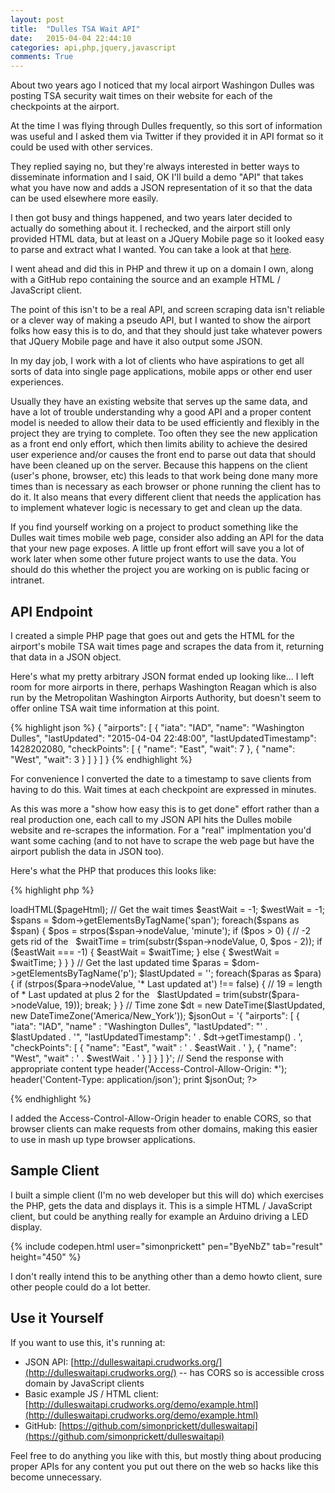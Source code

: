 ```yaml
---
layout: post
title:  "Dulles TSA Wait API"
date:   2015-04-04 22:44:10
categories: api,php,jquery,javascript
comments: True
---
```

About two years ago I noticed that my local airport Washingon Dulles was posting 
TSA security wait times on their website for each of the checkpoints at the 
airport.

At the time I was flying through Dulles frequently, so this sort of information 
was useful and I asked them via Twitter if they provided it in API format so it 
could be used with other services.

They replied saying no, but they're always interested in better ways to disseminate
information and I said, OK I'll build a demo "API" that takes what you have now 
and adds a JSON representation of it so that the data can be used elsewhere more 
easily.

I then got busy and things happened, and two years later decided to actually do 
something about it.  I rechecked, and the airport still only provided HTML data, 
but at least on a JQuery Mobile page so it looked easy to parse and extract what 
I wanted.  You can take a look at that [here](http://www.mwaa.com/mobile/IAD/IADWaitTime.html).

I went ahead and did this in PHP and threw it up on a domain I own, along with a 
GitHub repo containing the source and an example HTML / JavaScript client.

The point of this isn't to be a real API, and screen scraping data isn't reliable or a 
clever way of making a pseudo API, but I wanted to show the airport folks how easy 
this is to do, and that they should just take whatever powers that JQuery Mobile 
page and have it also output some JSON.

In my day job, I work with a lot of clients who have aspirations to get all sorts 
of data into single page applications, mobile apps or other end user experiences.  

Usually they have an existing website that serves up the same data, and have a lot of trouble understanding why a good API and a proper content model is needed to allow their data to be used efficiently and flexibly in the project they are trying to complete.  Too often they 
see the new application as a front end only effort, which then limits ability to achieve 
the desired user experience and/or causes the front end to parse out data that should 
have been cleaned up on the server.  Because this happens on the client (user's phone, browser, etc) this leads to that work being done many more times than is necessary as 
each browser or phone running the client has to do it.  It also means that every 
different client that needs the application has to implement whatever logic is necessary 
to get and clean up the data.

If you find yourself working on a project to product something like the Dulles wait 
times mobile web page, consider also adding an API for the data that your new 
page exposes.  A little up front effort will save you a lot of work later when 
some other future project wants to use the data.  You should do this whether the 
project you are working on is public facing or intranet.

API Endpoint
------------

I created a simple PHP page that goes out and gets the HTML for the airport's mobile
TSA wait times page and scrapes the data from it, returning that data in a JSON 
object.  

Here's what my pretty arbitrary JSON format ended up looking like... I left room 
for more airports in there, perhaps Washington Reagan which is also run by the 
Metropolitan Washington Airports Authority, but doesn't seem to offer online TSA wait 
time information at this point.

{% highlight json %}
{
  "airports": [
    {
      "iata": "IAD",
      "name": "Washington Dulles",
      "lastUpdated": "2015-04-04 22:48:00",
      "lastUpdatedTimestamp": 1428202080,
      "checkPoints": [
        {
          "name": "East",
          "wait": 7
        },
        {
          "name": "West",
          "wait": 3
        }
      ]
    }
  ]
}
{% endhighlight %}

For convenience I converted the date to a timestamp to save clients from having to 
do this.  Wait times at each checkpoint are expressed in minutes.

As this was more a "show how easy this is to get done" effort rather than a real 
production one, each call to my JSON API hits the Dulles mobile website and re-scrapes 
the information.  For a "real" implmentation you'd want some caching (and to not have 
to scrape the web page but have the airport publish the data in JSON too).

Here's what the PHP that produces this looks like:

{% highlight php %}
<?php
// Go get the page
$iadUrl = 'http://www.mwaa.com/mobile/IAD/IADWaitTime.html';
$ch = curl_init();

curl_setopt($ch, CURLOPT_URL, $iadUrl);
curl_setopt($ch, CURLOPT_RETURNTRANSFER, 1);
curl_setopt($ch, CURLOPT_CONNECTTIMEOUT, 5);

$pageHtml = curl_exec($ch);
curl_close($ch);

// Now parse it
$dom = new DOMDocument();
$dom->loadHTML($pageHtml);

// Get the wait times
$eastWait = -1;
$westWait = -1;
$spans = $dom->getElementsByTagName('span');
foreach($spans as $span) {
  $pos = strpos($span->nodeValue, 'minute');

  if ($pos > 0) {
    // -2 gets rid of the &nbsp;
    $waitTime = trim(substr($span->nodeValue, 0, $pos - 2));
    if ($eastWait === -1) {
      $eastWait = $waitTime;
    } else {
      $westWait = $waitTime;
    }
  }
}

// Get the last updated time
$paras = $dom->getElementsByTagName('p');
$lastUpdated = '';

foreach($paras as $para) {
  if (strpos($para->nodeValue, '* Last updated at') !== false) {
    // 19 = length of * Last updated at plus 2 for the &nbsp;
    $lastUpdated = trim(substr($para->nodeValue, 19));
    break;
  }
}

// Time zone
$dt = new DateTime($lastUpdated, new DateTimeZone('America/New_York'));

$jsonOut = '{ "airports": [ { "iata": "IAD", "name" : "Washington Dulles", "lastUpdated": "' . $lastUpdated . '", "lastUpdatedTimestamp": ' . $dt->getTimestamp() . ', "checkPoints": [ { "name": "East", "wait" : ' . $eastWait . ' }, { "name": "West", "wait" : ' . $westWait . ' } ] } ] }';

// Send the response with appropriate content type
header('Access-Control-Allow-Origin: *');
header('Content-Type: application/json');
print $jsonOut;
?>
{% endhighlight %}

I added the Access-Control-Allow-Origin header to enable CORS, so that browser clients 
can make requests from other domains, making this easier to use in mash up type browser 
applications.

Sample Client
-------------

I built a simple client (I'm no web developer but this will do) which exercises the PHP, 
gets the data and displays it.  This is a simple HTML / JavaScript client, but could be 
anything really for example an Arduino driving a LED display.

{% include codepen.html user="simonprickett" pen="ByeNbZ" tab="result" height="450" %}

I don't really intend this to be anything other than a demo howto client, sure other 
people could do a lot better.

Use it Yourself
---------------

If you want to use this, it's running at:

* JSON API: [http://dulleswaitapi.crudworks.org/](http://dulleswaitapi.crudworks.org/) -- has CORS so is accessible cross domain by JavaScript clients
* Basic example JS / HTML client: [http://dulleswaitapi.crudworks.org/demo/example.html](http://dulleswaitapi.crudworks.org/demo/example.html)
* GitHub: [https://github.com/simonprickett/dulleswaitapi](https://github.com/simonprickett/dulleswaitapi)

Feel free to do anything you like with this, but mostly thing about producing proper 
APIs for any content you put out there on the web so hacks like this become 
unnecessary.